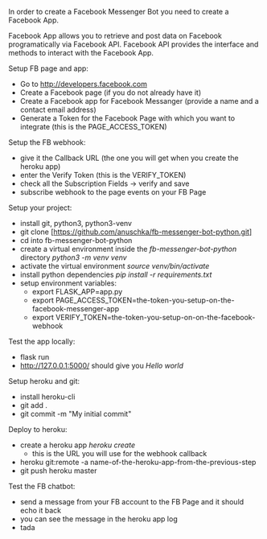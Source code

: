 In order to create a Facebook Messenger Bot you need to create a Facebook App.

Facebook App allows you to retrieve and post data on Facebook programatically via Facebook API.
Facebook API provides the interface and methods to interact with the Facebook App.

Setup FB page and app:
+ Go to http://developers.facebook.com
+ Create a Facebook page (if you do not already have it)
+ Create a Facebook app for Facebook Messanger (provide a name and a contact email address)
+ Generate a Token for the Facebook Page with which you want to integrate (this is the PAGE_ACCESS_TOKEN)

Setup the FB webhook:
+ give it the Callback URL (the one you will get when you create the heroku app)
+ enter the Verify Token (this is the VERIFY_TOKEN)
+ check all the Subscription Fields -> verify and save
+ subscribe webhook to the page events on your FB Page

Setup your project:
+ install git, python3, python3-venv
+ git clone [https://github.com/anuschka/fb-messenger-bot-python.git]
+ cd into fb-messenger-bot-python
+ create a virtual environment inside the *fb-messenger-bot-python* directory *python3 -m venv venv* 
+ activate the virtual environment *source venv/bin/activate*
+ install python dependencies *pip install -r requirements.txt*
+ setup environment variables: 
    + export FLASK_APP=app.py
    + export PAGE_ACCESS_TOKEN=the-token-you-setup-on-the-facebook-messenger-app
    + export VERIFY_TOKEN=the-token-you-setup-on-on-the-facebook-webhook

Test the app locally:
+ flask run
+ http://127.0.0.1:5000/ should give you *Hello world*

Setup heroku and git:
+ install heroku-cli
+ git add .
+ git commit -m "My initial commit"

Deploy to heroku:
+ create a heroku app *heroku create* 
    + this is the URL you will use for the webhook callback
+ heroku git:remote -a name-of-the-heroku-app-from-the-previous-step
+ git push heroku master

Test the FB chatbot:
+ send a message from your FB account to the FB Page and it should echo it back
+ you can see the message in the heroku app log
+ tada


